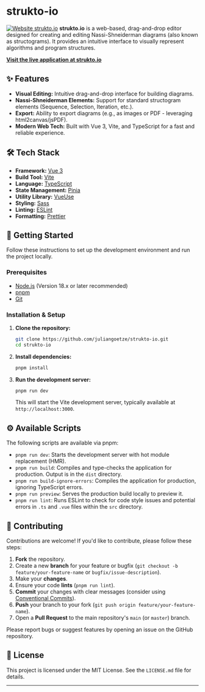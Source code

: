 # strukto-io

[![Website strukto.io](https://img.shields.io/website?url=https%3A%2F%2Fstrukto.io)](https://strukto.io)
**strukto.io** is a web-based, drag-and-drop editor designed for creating and editing Nassi-Shneiderman diagrams (also known as structograms). It provides an intuitive interface to visually represent algorithms and program structures.

**[Visit the live application at strukto.io](https://strukto.io)**

## ✨ Features

* **Visual Editing:** Intuitive drag-and-drop interface for building diagrams.
* **Nassi-Shneiderman Elements:** Support for standard structogram elements (Sequence, Selection, Iteration, etc.).
* **Export:** Ability to export diagrams (e.g., as images or PDF - leveraging html2canvas/jsPDF).
* **Modern Web Tech:** Built with Vue 3, Vite, and TypeScript for a fast and reliable experience.

## 🛠️ Tech Stack

* **Framework:** [Vue 3](https://vuejs.org/)
* **Build Tool:** [Vite](https://vitejs.dev/)
* **Language:** [TypeScript](https://www.typescriptlang.org/)
* **State Management:** [Pinia](https://pinia.vuejs.org/)
* **Utility Library:** [VueUse](https://vueuse.org/)
* **Styling:** [Sass](https://sass-lang.com/)
* **Linting:** [ESLint](https://eslint.org/)
* **Formatting:** [Prettier](https://prettier.io/)

## 🚀 Getting Started

Follow these instructions to set up the development environment and run the project locally.

### Prerequisites

* [Node.js](https://nodejs.org/) (Version 18.x or later recommended)
* [pnpm](https://pnpm.io/)
* [Git](https://git-scm.com/)

### Installation & Setup

1.  **Clone the repository:**
    ```bash
    git clone https://github.com/juliangoetze/strukto-io.git
    cd strukto-io
    ```

2.  **Install dependencies:**
    ```bash
    pnpm install
    ```

3.  **Run the development server:**
    ```bash
    pnpm run dev
    ```
    This will start the Vite development server, typically available at `http://localhost:3000`.

## ⚙️ Available Scripts

The following scripts are available via pnpm:

* `pnpm run dev`: Starts the development server with hot module replacement (HMR).
* `pnpm run build`: Compiles and type-checks the application for production. Output is in the `dist` directory.
* `pnpm run build-ignore-errors`: Compiles the application for production, ignoring TypeScript errors.
* `pnpm run preview`: Serves the production build locally to preview it.
* `pnpm run lint`: Runs ESLint to check for code style issues and potential errors in `.ts` and `.vue` files within the `src` directory.

## 🤝 Contributing

Contributions are welcome! If you'd like to contribute, please follow these steps:

1.  **Fork** the repository.
2.  Create a new **branch** for your feature or bugfix (`git checkout -b feature/your-feature-name` or `bugfix/issue-description`).
3.  Make your **changes**.
4.  Ensure your code **lints** (`pnpm run lint`).
5.  **Commit** your changes with clear messages (consider using [Conventional Commits](https://www.conventionalcommits.org/)).
6.  **Push** your branch to your fork (`git push origin feature/your-feature-name`).
7.  Open a **Pull Request** to the main repository's `main` (or `master`) branch.

Please report bugs or suggest features by opening an issue on the GitHub repository.

## 📄 License

This project is licensed under the MIT License. See the `LICENSE.md` file for details.

---